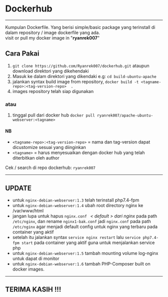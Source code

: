 # Dockerhub
----
Kumpulan Dockerfile. Yang berisi simple/basic package yang terinstall di dalam repository / image dockerfile yang ada. <br />
visit or pull my docker image in "**ryanrek007**"


## Cara Pakai
1. `git clone https://github.com/Ryanrek007/dockerhub.git` ataupun download direktori yang dikehendaki
2.  Masuk ke dalam direktori yang dikendaki e.g: `cd build-ubuntu-apache` 
3.  jalankan syntax build image from repository, `docker build -t <tagname-repo>:<tag-version-repo>  .`
4.  images repository telah siap digunakan

### atau
1. tinggal pull dari docker hub `docker pull ryanrek007/apache-ubuntu-webserver:<tagname>`


#### NB
 - `<tagname-repo>:<tag-version-repo>` = nama dan tag-version dapat dicustomize sesuai yang diinginkan
 - `<tagname>` = harus menyesuaikan dengan docker hub yang telah diterbitkan oleh author
  
 Cek /  search di repo dockerhub: `ryanrek007`

----
## UPDATE
 - untuk `nginx-debian-webserver:1.3` telah terinstall php7.4-fpm
 - untuk `nginx-debian-webserver:1.4` ubah root directory nginx ke /var/www/html
 - jangan lupa untuk hapus `nginx.conf ` _< default > dari nginx_ pada path `/etc/nginx`, dan rename `nginx1-bak.conf` jadi `nginx.conf` pada path `/etc/nginx` agar menjadi default config untuk nginx yang terbaru pada container yang aktif
 - setelah itu jalankan syntax `service nginx restart` lalu `service php7.4-fpm start` pada container yang aktif guna untuk menjalankan service php
 - untuk `nginx-debian-webserver:1.5` tambah mounting volume log-nginx untuk dapat di monitor
 - untuk `nginx-debian-webserver:1.6` tambah PHP-Composer built on docker images.
----

## TERIMA KASIH !!!
